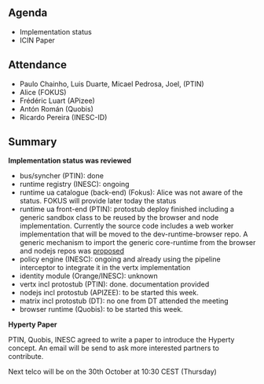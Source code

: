 ## Agenda

* Implementation status
* ICIN Paper

## Attendance

* Paulo Chainho, Luis Duarte, Micael Pedrosa, Joel,  (PTIN)
* Alice (FOKUS)
* Frédéric Luart (APizee)
* Antón Román (Quobis)
* Ricardo Pereira (INESC-ID)


## Summary

**Implementation status was reviewed**

 * bus/syncher (PTIN): done
 * runtime registry (INESC): ongoing
 * runtime ua catalogue (back-end) (Fokus): Alice was not aware of the status. FOKUS will provide later today the status
 * runtime ua front-end (PTIN): protostub deploy finished including a generic sandbox class to be reused by the browser and node implementation. Currently the source code includes a web worker implementation that will be moved to the dev-runtime-browser repo. A generic mechanism to import the generic core-runtime from the browser and nodejs repos was [proposed](https://github.com/reTHINK-project/dev-runtime-browser/issues/2)
 * policy engine (INESC): ongoing and already using the pipeline interceptor to integrate it in the vertx implementation
 * identity module (Orange/INESC): unknown
 * vertx incl protostub (PTIN): done. documentation provided
 * nodejs incl protostub (APIZEE): to be started this week.
 * matrix incl protostub (DT): no one from DT attended the meeting
 * browser runtime (Quobis): to be started this week.

**Hyperty Paper**

PTIN, Quobis, INESC agreed to write a paper to introduce the Hyperty concept. An email will be send to ask more interested partners to contribute.

Next telco will be on the 30th October at 10:30 CEST (Thursday)
